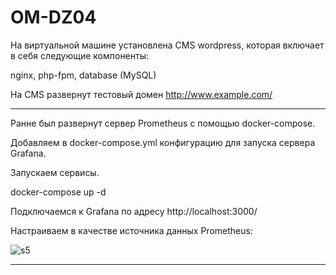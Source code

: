 # OM-DZ04

На виртуальной машине установлена CMS wordpress, которая включает в себя следующие компоненты:

nginx, php-fpm, database (MySQL)

На CMS развернут тестовый домен http://www.example.com/

---

Ранне был развернут сервер Prometheus с помощью docker-compose. 

Добавляем в docker-compose.yml конфигурацию для запуска сервера Grafana.

Запускаем сервисы.

docker-compose up -d

Подключаемся к Grafana по адресу http://localhost:3000/

Настраиваем в качестве источника данных Prometheus:

![s5](https://github.com/user-attachments/assets/b896b0b3-78e5-4ebd-bc88-abde42691bb3)

---

